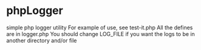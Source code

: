 # phpLogger
simple php logger utility
For example of use, see test-it.php
All the defines are in logger.php
You should change LOG_FILE if you want the logs to be in another directory and/or file
